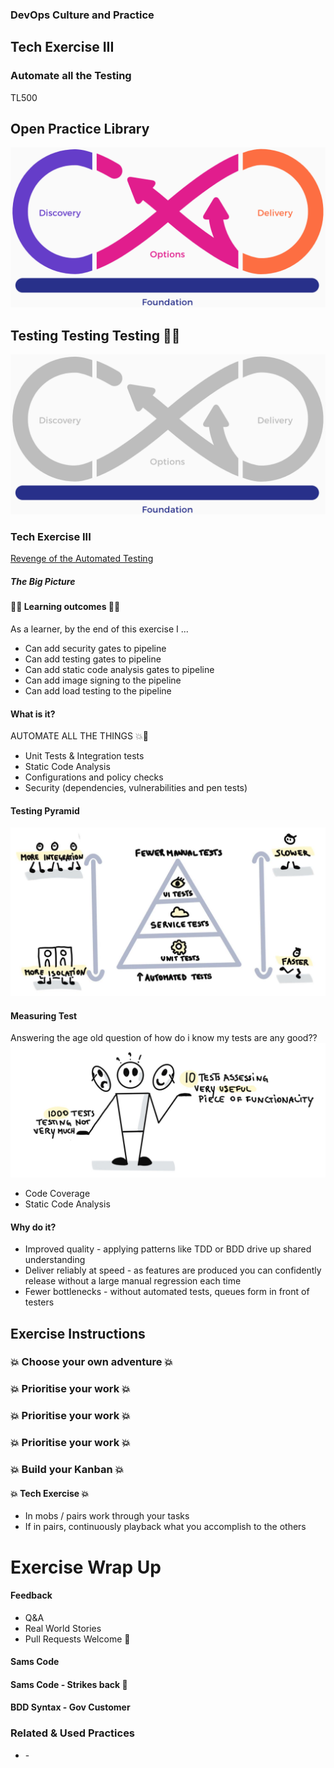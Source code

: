 <!-- .slide: data-background-image="images/RH_NewBrand_Background.png" -->
### DevOps Culture and Practice <!-- .element: class="course-title" -->
## Tech Exercise III <!-- .element: class="title-color" -->
### Automate all the Testing <!-- .element: class="title-color" -->
TL500 <!-- .element: class="title-color" -->



<div class="r-stack">
<div class="fragment fade-out" data-fragment-index="0" >
  <h2>Open Practice Library</h2>
  <img src="images/opl-complete.png">
</div>
<div class="fragment current-visible" data-fragment-index="0" >
  <h2>Testing Testing Testing 🔨🔨</h2>
  <a target="_blank" href="https://openpracticelibrary.com/practice/test-automation/">
  <img src="images/opl-foundation.png">
  </a>
</div>
</div>



### Tech Exercise III
[Revenge of the Automated Testing](https://starwarsintrocreator.kassellabs.io/?ref=redirect#!/BL_hsikixFsVbDNyZ28h)



##### The Big Picture <!-- .element: class="title-bottom-left" -->
<!-- .slide: data-background-size="contain" data-background-image="https://rht-labs.com/tech-exercise/3-revenge-of-the-automated-testing/images/big-picture-pipeline-complete.jpg", class="white-style" -->



#### 🧑‍🏫 Learning outcomes 🧑‍💻
As a learner, by the end of this exercise I ...
* Can add security gates to pipeline
* Can add testing gates to pipeline
* Can add static code analysis gates to pipeline
* Can add image signing to the pipeline
* Can add load testing to the pipeline
<!--
--->



#### What is it?
AUTOMATE ALL THE THINGS 💥🔨
* Unit Tests & Integration tests
* Static Code Analysis
* Configurations and policy checks
* Security (dependencies, vulnerabilities and pen tests)



#### Testing Pyramid
![test-pyramid](images/tech-exercise-iii/testing-pyramid.png)



#### Measuring Test
Answering the age old question of how do i know my tests are any good??
![test-measuers](images/tech-exercise-iii/measuring-tests.png)
* Code Coverage
* Static Code Analysis



#### Why do it?
* Improved quality - applying patterns like TDD or BDD drive up shared understanding
* Deliver reliably at speed - as features are produced you can confidently release without a large manual regression each time
* Fewer bottlenecks - without automated tests, queues form in front of testers



## Exercise Instructions



### 💥 Choose your own adventure 💥 <!-- .element: class="title-bottom-left" -->
<!-- .slide: data-background-size="contain" data-background-image="images/tech-exercise-iii/team-backlog.png", class="black-style" data-background-opacity="1"	 -->



### 💥 Prioritise your work 💥 <!-- .element: class="title-bottom-left" -->
<!-- .slide: data-background-size="contain" data-background-image="images/tech-exercise-iii/priority-matrix.png", class="black-style" data-background-opacity="1"	 -->



### 💥 Prioritise your work 💥 <!-- .element: class="title-bottom-left" -->
<!-- .slide: data-background-size="contain" data-background-image="images/tech-exercise-iii/impact-effort.png", class="black-style" data-background-opacity="1"	 -->



### 💥 Prioritise your work 💥 <!-- .element: class="title-bottom-left" -->
<!-- .slide: data-background-size="contain" data-background-image="images/tech-exercise-iii/how-now-wow.png", class="black-style" data-background-opacity="1"	 -->



### 💥 Build your Kanban 💥 <!-- .element: class="title-bottom-left" -->
<!-- .slide: data-background-size="contain" data-background-image="images/tech-exercise-iii/team-kanban.png", class="black-style" data-background-opacity="1"	 -->



#### 💥 Tech Exercise 💥
* In mobs / pairs work through your tasks
* If in pairs, continuously playback what you accomplish to the others



# Exercise Wrap Up



#### Feedback
* Q&A
* Real World Stories
* Pull Requests Welcome 🦄



#### Sams Code <!-- .element: class="title-bottom-left" -->
<!-- .slide: data-background-size="contain" data-background-image="images/tech-exercise-iii/sams-code1.jpg", class="black-style" data-background-opacity="1"	 -->



#### Sams Code - Strikes back 🕺 <!-- .element: class="title-bottom-left" -->
<!-- .slide: data-background-size="contain" data-background-image="images/tech-exercise-iii/sams-code2.jpg", class="black-style" data-background-opacity="1"	 -->



#### BDD Syntax - Gov Customer <!-- .element: class="title-bottom-left" -->
<!-- .slide: data-background-size="contain" data-background-image="images/tech-exercise-iii/bdd-example.png", class="black-style" data-background-opacity="1"	 -->



<!-- .slide: data-background-image="images/chef-background.png", class="white-style" -->
### Related & Used Practices
- [](https://openpracticelibrary.com/practice/) - 
